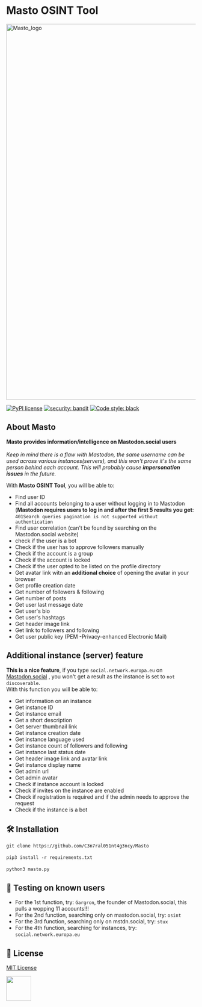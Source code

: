 # **Masto OSINT Tool**

<img width="999" alt="Masto_logo" src="https://user-images.githubusercontent.com/104733166/200212151-c5eea622-adfe-4209-ad43-f667f743e5fd.png">

[![PyPI license](https://img.shields.io/pypi/l/ansicolortags.svg)](https://github.com/C3n7ral051nt4g3ncy/Masto/blob/master/LICENSE) [![security: bandit](https://img.shields.io/badge/security-bandit-yellow.svg)](https://github.com/PyCQA/bandit)
[![Code style: black](https://img.shields.io/badge/code%20style-black-000000.svg)](https://github.com/psf/black)

## **About Masto**

**Masto provides information/intelligence on Mastodon.social users** 
<br>
<br>
*Keep in mind there is a flaw with Mastodon, the same username can be used across various instances(servers), and this won't prove it's the same person behind each account. This will probably cause **impersonation issues** in the future.*

With **Masto OSINT Tool**, you will be able to:
- Find user ID
- Find all accounts belonging to a user without logging in to Mastodon (**Mastodon requires users to log in and after the first 5 results you get**: ```401Search queries pagination is not supported without authentication```
- Find user correlation (can't be found by searching on the Mastodon.social website)
- check if the user is a bot 
- Check if the user has to approve followers manually
- Check if the account is a group
- Check if the account is locked
- Check if the user opted to be listed on the profile directory
- Get avatar link witn an **additional choice** of opening the avatar in your browser
- Get profile creation date
- Get number of followers & following
- Get number of posts
- Get user last message date 
- Get user's bio
- Get user's hashtags
- Get header image link
- Get link to followers and following
- Get user public key (PEM -Privacy-enhanced Electronic Mail) 

## Additional instance (server) feature
**This is a nice feature**, if you type ```social.network.europa.eu``` on [Mastodon.social](https://mastodon.social/search) , you won't get a result as the instance is set to ```not discoverable```. <br>
With this function you will be able to:
- Get information on an instance
- Get instance ID
- Get instance email 
- Get a short description
- Get server thumbnail link
- Get instance creation date 
- Get instance language used
- Get instance count of followers and following
- Get instance last status date
- Get header image link and avatar link
- Get instance display name
- Get admin url
- Get admin avatar
- Check if instance account is locked
- Check if invites on the instance are enabled
- Check if registration is required and if the admin needs to approve the request
- Check if the instance is a bot 

## 🛠️ Installation

```git clone https://github.com/C3n7ral051nt4g3ncy/Masto```
<br>
<br>
```pip3 install -r requirements.txt```
<br>
<br>
```python3 masto.py```

## 👥 Testing on known users

- For the 1st function, try: ```Gargron```, the founder of Mastodon.social, this pulls a wopping 11 accounts!!!
- For the 2nd function, searching only on mastodon.social, try: ```osint```
- For the 3rd function, searching only on mstdn.social, try: ```stux```
- For the 4th function, searching for instances, try: ```social.network.europa.eu```


## 📝 License

[MIT License](https://opensource.org/licenses/MIT) 

<img width="66" src="https://user-images.githubusercontent.com/104733166/200310377-be6d8187-8366-4968-b730-a5c215b310ec.png">




